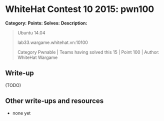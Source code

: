 # WhiteHat Contest 10 2015: pwn100

**Category:** 
**Points:** 
**Solves:** 
**Description:**

> Ubuntu 14.04
> 
> lab33.wargame.whitehat.vn:10100
> 
> Category Pwnable | Teams having solved this 15 | Point 100 | Author: WhiteHat Wargame


## Write-up

(TODO)

## Other write-ups and resources

* none yet
